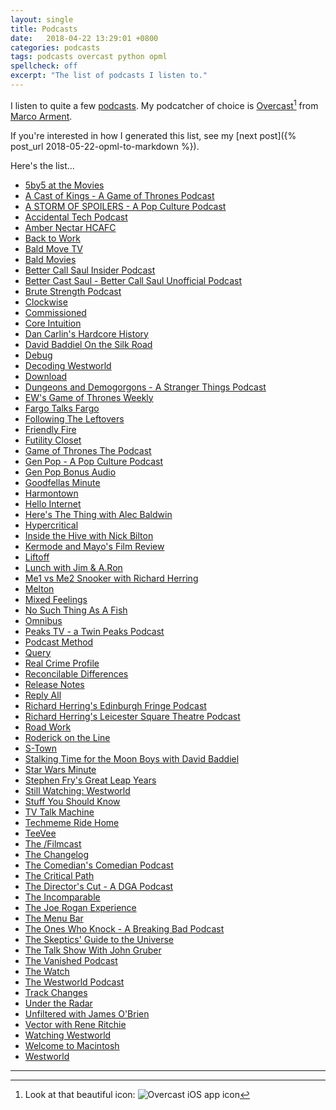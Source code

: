```yaml
---
layout: single
title: Podcasts
date:   2018-04-22 13:29:01 +0800
categories: podcasts
tags: podcasts overcast python opml
spellcheck: off
excerpt: "The list of podcasts I listen to."
---
```


I listen to quite a few [podcasts](https://en.wikipedia.org/wiki/Podcast). My podcatcher of choice is [Overcast](https://overcast.fm/)[^fn-icon] from [Marco Arment](https://marco.org/).

If you're interested in how I generated this list, see my [next post]({% post_url 2018-05-22-opml-to-markdown %}).

Here's the list...

* [5by5 at the Movies](http://5by5.tv/movies) <a style="color:#fa9b39" href="http://feeds.5by5.tv/movies" itemprop="sameAs"> <i class="fas fa-fw fa-rss-square" aria-hidden="true"></i></a>
* [A Cast of Kings - A Game of Thrones Podcast](http://www.slashfilm.com/) <a style="color:#fa9b39" href="http://feeds.feedburner.com/castofkings" itemprop="sameAs"> <i class="fas fa-fw fa-rss-square" aria-hidden="true"></i></a>
* [A STORM OF SPOILERS - A Pop Culture Podcast](http://stormofspoilers.com/) <a style="color:#fa9b39" href="http://feeds.feedburner.com/AStormOfSpoilers" itemprop="sameAs"> <i class="fas fa-fw fa-rss-square" aria-hidden="true"></i></a>
* [Accidental Tech Podcast](http://atp.fm/) <a style="color:#fa9b39" href="http://atp.fm/episodes?format=rss" itemprop="sameAs"> <i class="fas fa-fw fa-rss-square" aria-hidden="true"></i></a>
* [Amber Nectar HCAFC](http://www.ambernectar.org/) <a style="color:#fa9b39" href="http://feeds.soundcloud.com/users/soundcloud:users:54747069/sounds.rss" itemprop="sameAs"> <i class="fas fa-fw fa-rss-square" aria-hidden="true"></i></a>
* [Back to Work](http://5by5.tv/b2w) <a style="color:#fa9b39" href="http://feeds.5by5.tv/b2w" itemprop="sameAs"> <i class="fas fa-fw fa-rss-square" aria-hidden="true"></i></a>
* [Bald Move TV](http://baldmove.com/category/tv-podcast) <a style="color:#fa9b39" href="http://baldmove.com/feed/ad-free-tv-podcast/" itemprop="sameAs"> <i class="fas fa-fw fa-rss-square" aria-hidden="true"></i></a>
* [Bald Movies](http://baldmove.com/category/bald-movies/) <a style="color:#fa9b39" href="http://baldmove.com/feed/ad-free-bald-movies/" itemprop="sameAs"> <i class="fas fa-fw fa-rss-square" aria-hidden="true"></i></a>
* [Better Call Saul Insider Podcast](http://blogs.amctv.com/better-call-saul/podcasts/) <a style="color:#fa9b39" href="http://movietouch.sony.com.edgesuite.net/podcasts/better_call_saul_v1/better_call_saul_insider_podcast.xml" itemprop="sameAs"> <i class="fas fa-fw fa-rss-square" aria-hidden="true"></i></a>
* [Better Cast Saul - Better Call Saul Unofficial Podcast](http://baldmove.com/category/better-call-saul/) <a style="color:#fa9b39" href="http://baldmove.com/feed/ad-free-better-call-saul/" itemprop="sameAs"> <i class="fas fa-fw fa-rss-square" aria-hidden="true"></i></a>
* [Brute Strength Podcast](http://brutestrength.libsyn.com/podcast) <a style="color:#fa9b39" href="http://brutestrength.libsyn.com/rss" itemprop="sameAs"> <i class="fas fa-fw fa-rss-square" aria-hidden="true"></i></a>
* [Clockwise](https://www.relay.fm/clockwise) <a style="color:#fa9b39" href="https://www.relay.fm/clockwise/feed" itemprop="sameAs"> <i class="fas fa-fw fa-rss-square" aria-hidden="true"></i></a>
* [Commissioned](http://baldmove.com/tag/commissioned/) <a style="color:#fa9b39" href="http://baldmove.com/feed/commissioned/" itemprop="sameAs"> <i class="fas fa-fw fa-rss-square" aria-hidden="true"></i></a>
* [Core Intuition](http://www.coreint.org/) <a style="color:#fa9b39" href="http://coreint.org/podcast.xml/" itemprop="sameAs"> <i class="fas fa-fw fa-rss-square" aria-hidden="true"></i></a>
* [Dan Carlin's Hardcore History](http://www.dancarlin.com/) <a style="color:#fa9b39" href="http://feeds.feedburner.com/dancarlin/history?format=xml" itemprop="sameAs"> <i class="fas fa-fw fa-rss-square" aria-hidden="true"></i></a>
* [David Baddiel On the Silk Road](http://www.discoveryuk.com/shows/david-baddiel-on-the-silk-road/) <a style="color:#fa9b39" href="http://rss.acast.com/davidbaddielonthesilkroad" itemprop="sameAs"> <i class="fas fa-fw fa-rss-square" aria-hidden="true"></i></a>
* [Debug](http://www.imore.com/debug/) <a style="color:#fa9b39" href="http://feeds.feedburner.com/debugshow" itemprop="sameAs"> <i class="fas fa-fw fa-rss-square" aria-hidden="true"></i></a>
* [Decoding Westworld](http://soundcloud.com/decodingwestworld) <a style="color:#fa9b39" href="http://feeds.soundcloud.com/users/soundcloud:users:259871793/sounds.rss" itemprop="sameAs"> <i class="fas fa-fw fa-rss-square" aria-hidden="true"></i></a>
* [Download](https://www.relay.fm/download) <a style="color:#fa9b39" href="https://www.relay.fm/download/feed" itemprop="sameAs"> <i class="fas fa-fw fa-rss-square" aria-hidden="true"></i></a>
* [Dungeons and Demogorgons - A Stranger Things Podcast](http://baldmove.com/category/stranger-things/) <a style="color:#fa9b39" href="http://baldmove.com/feed/ad-free-stranger-things/" itemprop="sameAs"> <i class="fas fa-fw fa-rss-square" aria-hidden="true"></i></a>
* [EW's Game of Thrones Weekly](https://art19.com/shows/ews-game-of-thrones-weekly) <a style="color:#fa9b39" href="http://feeds.feedburner.com/ew-got-pod" itemprop="sameAs"> <i class="fas fa-fw fa-rss-square" aria-hidden="true"></i></a>
* [Fargo Talks Fargo](http://fargotalksfargo.com/) <a style="color:#fa9b39" href="http://fargotalksfargo.com/feed/" itemprop="sameAs"> <i class="fas fa-fw fa-rss-square" aria-hidden="true"></i></a>
* [Following The Leftovers](http://baldmove.com/category/the-leftovers/) <a style="color:#fa9b39" href="http://baldmove.com/feed/ad-free-the-leftovers/" itemprop="sameAs"> <i class="fas fa-fw fa-rss-square" aria-hidden="true"></i></a>
* [Friendly Fire](https://art19.com/shows/friendly-fire) <a style="color:#fa9b39" href="http://feeds.feedburner.com/FriendlyFirePod" itemprop="sameAs"> <i class="fas fa-fw fa-rss-square" aria-hidden="true"></i></a>
* [Futility Closet](https://www.futilitycloset.com/) <a style="color:#fa9b39" href="http://feedpress.me/futilitycloset" itemprop="sameAs"> <i class="fas fa-fw fa-rss-square" aria-hidden="true"></i></a>
* [Game of Thrones The Podcast](http://baldmove.com/category/game-of-thrones/) <a style="color:#fa9b39" href="http://baldmove.com/feed/ad-free-game-of-thrones/" itemprop="sameAs"> <i class="fas fa-fw fa-rss-square" aria-hidden="true"></i></a>
* [Gen Pop - A Pop Culture Podcast](http://genpopshow.com/) <a style="color:#fa9b39" href="http://feeds.soundcloud.com/users/soundcloud:users:272776774/sounds.rss" itemprop="sameAs"> <i class="fas fa-fw fa-rss-square" aria-hidden="true"></i></a>
* [Gen Pop Bonus Audio](https://www.patreon.com/genpopshow) <a style="color:#fa9b39" href="http://feeds.feedburner.com/GenPopBonus" itemprop="sameAs"> <i class="fas fa-fw fa-rss-square" aria-hidden="true"></i></a>
* [Goodfellas Minute](http://goodfellasminute.com/) <a style="color:#fa9b39" href="http://feeds.feedburner.com/goodfellasminute" itemprop="sameAs"> <i class="fas fa-fw fa-rss-square" aria-hidden="true"></i></a>
* [Harmontown](http://www.harmontown.com/) <a style="color:#fa9b39" href="http://feeds.feedburner.com/HarmontownPodcast" itemprop="sameAs"> <i class="fas fa-fw fa-rss-square" aria-hidden="true"></i></a>
* [Hello Internet](http://www.hellointernet.fm/) <a style="color:#fa9b39" href="http://www.hellointernet.fm/podcast?format=rss" itemprop="sameAs"> <i class="fas fa-fw fa-rss-square" aria-hidden="true"></i></a>
* [Here's The Thing with Alec Baldwin](http://www.wnycstudios.org/shows/heresthething) <a style="color:#fa9b39" href="http://feeds.feedburner.com/wnycheresthething" itemprop="sameAs"> <i class="fas fa-fw fa-rss-square" aria-hidden="true"></i></a>
* [Hypercritical](http://5by5.tv/hypercritical) <a style="color:#fa9b39" href="http://feeds.5by5.tv/hypercritical" itemprop="sameAs"> <i class="fas fa-fw fa-rss-square" aria-hidden="true"></i></a>
* [Inside the Hive with Nick Bilton](https://art19.com/shows/inside-the-hive) <a style="color:#fa9b39" href="http://feeds.feedburner.com/inside-the-hive" itemprop="sameAs"> <i class="fas fa-fw fa-rss-square" aria-hidden="true"></i></a>
* [Kermode and Mayo's Film Review](http://www.bbc.co.uk/programmes/b00lvdrj) <a style="color:#fa9b39" href="https://podcasts.files.bbci.co.uk/b00lvdrj.rss" itemprop="sameAs"> <i class="fas fa-fw fa-rss-square" aria-hidden="true"></i></a>
* [Liftoff](https://www.relay.fm/liftoff) <a style="color:#fa9b39" href="https://www.relay.fm/liftoff/feed" itemprop="sameAs"> <i class="fas fa-fw fa-rss-square" aria-hidden="true"></i></a>
* [Lunch with Jim & A.Ron](http://baldmove.com/) <a style="color:#fa9b39" href="http://baldmove.com/feed/lwja" itemprop="sameAs"> <i class="fas fa-fw fa-rss-square" aria-hidden="true"></i></a>
* [Me1 vs Me2 Snooker with Richard Herring](https://www.comedy.co.uk/podcasts/richard_herring_snooker/) <a style="color:#fa9b39" href="http://feeds.feedburner.com/RichardHerringSnooker" itemprop="sameAs"> <i class="fas fa-fw fa-rss-square" aria-hidden="true"></i></a>
* [Melton](http://www.imore.com/donmelton) <a style="color:#fa9b39" href="http://feeds.feedburner.com/meltonshow" itemprop="sameAs"> <i class="fas fa-fw fa-rss-square" aria-hidden="true"></i></a>
* [Mixed Feelings](https://www.relay.fm/mixedfeelings) <a style="color:#fa9b39" href="https://www.relay.fm/mixedfeelings/feed" itemprop="sameAs"> <i class="fas fa-fw fa-rss-square" aria-hidden="true"></i></a>
* [No Such Thing As A Fish](https://audioboom.com/channel/nosuchthingasafish) <a style="color:#fa9b39" href="https://audioboom.com/channels/2399216.rss" itemprop="sameAs"> <i class="fas fa-fw fa-rss-square" aria-hidden="true"></i></a>
* [Omnibus](https://www.omnibusproject.com/) <a style="color:#fa9b39" href="https://feeds.megaphone.fm/omnibus" itemprop="sameAs"> <i class="fas fa-fw fa-rss-square" aria-hidden="true"></i></a>
* [Peaks TV - a Twin Peaks Podcast](http://soundcloud.com/peakstv) <a style="color:#fa9b39" href="http://feeds.soundcloud.com/users/soundcloud:users:306450555/sounds.rss" itemprop="sameAs"> <i class="fas fa-fw fa-rss-square" aria-hidden="true"></i></a>
* [Podcast Method](http://5by5.tv/podcastmethod) <a style="color:#fa9b39" href="http://feeds.5by5.tv/podcastmethod" itemprop="sameAs"> <i class="fas fa-fw fa-rss-square" aria-hidden="true"></i></a>
* [Query](https://www.relay.fm/query) <a style="color:#fa9b39" href="https://www.relay.fm/query/feed" itemprop="sameAs"> <i class="fas fa-fw fa-rss-square" aria-hidden="true"></i></a>
* [Real Crime Profile](http://wondery.com/realcrimeprofile) <a style="color:#fa9b39" href="https://rss.art19.com/real-crime-profile-wondery" itemprop="sameAs"> <i class="fas fa-fw fa-rss-square" aria-hidden="true"></i></a>
* [Reconcilable Differences](https://www.relay.fm/rd) <a style="color:#fa9b39" href="https://www.relay.fm/rd/feed" itemprop="sameAs"> <i class="fas fa-fw fa-rss-square" aria-hidden="true"></i></a>
* [Release Notes](https://releasenotes.tv/) <a style="color:#fa9b39" href="https://releasenotes.tv/feed/podcast/" itemprop="sameAs"> <i class="fas fa-fw fa-rss-square" aria-hidden="true"></i></a>
* [Reply All](http://gimletmedia.com/shows/reply-all) <a style="color:#fa9b39" href="http://feeds.gimletmedia.com/hearreplyall" itemprop="sameAs"> <i class="fas fa-fw fa-rss-square" aria-hidden="true"></i></a>
* [Richard Herring's Edinburgh Fringe Podcast](https://www.comedy.co.uk/podcasts/richard_herring_edinburgh/) <a style="color:#fa9b39" href="http://feeds.feedburner.com/RichardHerringEdinburghPodcast" itemprop="sameAs"> <i class="fas fa-fw fa-rss-square" aria-hidden="true"></i></a>
* [Richard Herring's Leicester Square Theatre Podcast](https://www.comedy.co.uk/podcasts/richard_herring_lst_podcast/) <a style="color:#fa9b39" href="http://feeds.feedburner.com/RichardHerringLSTPodcast" itemprop="sameAs"> <i class="fas fa-fw fa-rss-square" aria-hidden="true"></i></a>
* [Road Work](http://5by5.tv/roadwork) <a style="color:#fa9b39" href="http://feeds.5by5.tv/roadwork" itemprop="sameAs"> <i class="fas fa-fw fa-rss-square" aria-hidden="true"></i></a>
* [Roderick on the Line](http://www.merlinmann.com/roderick/) <a style="color:#fa9b39" href="http://feeds.feedburner.com/RoderickOnTheLine" itemprop="sameAs"> <i class="fas fa-fw fa-rss-square" aria-hidden="true"></i></a>
* [S-Town](https://stownpodcast.org/) <a style="color:#fa9b39" href="http://feeds.stownpodcast.org/stownpodcast" itemprop="sameAs"> <i class="fas fa-fw fa-rss-square" aria-hidden="true"></i></a>
* [Stalking Time for the Moon Boys with David Baddiel](http://www.acast.com/stalkingtimeforthemoonboys) <a style="color:#fa9b39" href="https://rss.acast.com/stalkingtimeforthemoonboys" itemprop="sameAs"> <i class="fas fa-fw fa-rss-square" aria-hidden="true"></i></a>
* [Star Wars Minute](http://www.starwarsminute.com/) <a style="color:#fa9b39" href="https://rss.art19.com/star-wars-minute" itemprop="sameAs"> <i class="fas fa-fw fa-rss-square" aria-hidden="true"></i></a>
* [Stephen Fry's Great Leap Years](http://stephenfry.com/greatleapyears) <a style="color:#fa9b39" href="https://rss.acast.com/greatleapyears" itemprop="sameAs"> <i class="fas fa-fw fa-rss-square" aria-hidden="true"></i></a>
* [Still Watching: Westworld](https://www.vanityfair.com/hollywood) <a style="color:#fa9b39" href="http://feeds.megaphone.fm/PPY3889133426" itemprop="sameAs"> <i class="fas fa-fw fa-rss-square" aria-hidden="true"></i></a>
* [Stuff You Should Know](https://www.howstuffworks.com/) <a style="color:#fa9b39" href="https://feeds.megaphone.fm/stuffyoushouldknow" itemprop="sameAs"> <i class="fas fa-fw fa-rss-square" aria-hidden="true"></i></a>
* [TV Talk Machine](https://www.theincomparable.com/tvtm/) <a style="color:#fa9b39" href="http://feeds.theincomparable.com/tvtm" itemprop="sameAs"> <i class="fas fa-fw fa-rss-square" aria-hidden="true"></i></a>
* [Techmeme Ride Home](https://www.techmeme.com/) <a style="color:#fa9b39" href="http://feeds.feedburner.com/TechmemeRideHome" itemprop="sameAs"> <i class="fas fa-fw fa-rss-square" aria-hidden="true"></i></a>
* [TeeVee](https://www.theincomparable.com/teevee/) <a style="color:#fa9b39" href="HTTP://feeds.theincomparable.com/teevee" itemprop="sameAs"> <i class="fas fa-fw fa-rss-square" aria-hidden="true"></i></a>
* [The /Filmcast](http://www.slashfilm.com/filmcast) <a style="color:#fa9b39" href="http://feeds.feedburner.com/filmcast" itemprop="sameAs"> <i class="fas fa-fw fa-rss-square" aria-hidden="true"></i></a>
* [The Changelog](http://changelog.fm/) <a style="color:#fa9b39" href="https://changelog.com/podcast/feed" itemprop="sameAs"> <i class="fas fa-fw fa-rss-square" aria-hidden="true"></i></a>
* [The Comedian's Comedian Podcast](http://www.podtrac.com/pts/redirect.mp3/www.comedianscomedian.com/) <a style="color:#fa9b39" href="http://stuartgoldsmith.podbean.com/feed/" itemprop="sameAs"> <i class="fas fa-fw fa-rss-square" aria-hidden="true"></i></a>
* [The Critical Path](http://5by5.tv/criticalpath) <a style="color:#fa9b39" href="http://feeds.5by5.tv/criticalpath" itemprop="sameAs"> <i class="fas fa-fw fa-rss-square" aria-hidden="true"></i></a>
* [The Director's Cut - A DGA Podcast](http://www.dga.org/Craft/Podcast.aspx) <a style="color:#fa9b39" href="http://feeds.soundcloud.com/users/soundcloud:users:87851010/sounds.rss" itemprop="sameAs"> <i class="fas fa-fw fa-rss-square" aria-hidden="true"></i></a>
* [The Incomparable](https://www.theincomparable.com/theincomparable/) <a style="color:#fa9b39" href="http://feeds.theincomparable.com/theincomparable" itemprop="sameAs"> <i class="fas fa-fw fa-rss-square" aria-hidden="true"></i></a>
* [The Joe Rogan Experience](http://blog.joerogan.net/) <a style="color:#fa9b39" href="http://joeroganexp.joerogan.libsynpro.com/rss" itemprop="sameAs"> <i class="fas fa-fw fa-rss-square" aria-hidden="true"></i></a>
* [The Menu Bar](http://www.themenu.bar/) <a style="color:#fa9b39" href="http://www.themenu.bar/show?format=rss" itemprop="sameAs"> <i class="fas fa-fw fa-rss-square" aria-hidden="true"></i></a>
* [The Ones Who Knock - A Breaking Bad Podcast](http://www.slashfilm.com/) <a style="color:#fa9b39" href="http://feeds.feedburner.com/theoneswhoknock" itemprop="sameAs"> <i class="fas fa-fw fa-rss-square" aria-hidden="true"></i></a>
* [The Skeptics' Guide to the Universe](http://www.theskepticsguide.org/podcast/sgu) <a style="color:#fa9b39" href="https://feed.theskepticsguide.org/feed/rss.aspx?feed=sgu" itemprop="sameAs"> <i class="fas fa-fw fa-rss-square" aria-hidden="true"></i></a>
* [The Talk Show With John Gruber](https://daringfireball.net/thetalkshow) <a style="color:#fa9b39" href="https://daringfireball.net/thetalkshow/rss" itemprop="sameAs"> <i class="fas fa-fw fa-rss-square" aria-hidden="true"></i></a>
* [The Vanished Podcast](http://thevanishedpodcast.com/) <a style="color:#fa9b39" href="https://rss.art19.com/the-vanished-podcast-wondery" itemprop="sameAs"> <i class="fas fa-fw fa-rss-square" aria-hidden="true"></i></a>
* [The Watch](http://theringer.com/) <a style="color:#fa9b39" href="http://feeds.feedburner.com/thewatchpod" itemprop="sameAs"> <i class="fas fa-fw fa-rss-square" aria-hidden="true"></i></a>
* [The Westworld Podcast](http://apple.co/2dxjZTo) <a style="color:#fa9b39" href="http://feeds.soundcloud.com/users/soundcloud:users:250003597/sounds.rss" itemprop="sameAs"> <i class="fas fa-fw fa-rss-square" aria-hidden="true"></i></a>
* [Track Changes](http://trackchanges.libsyn.com/podcast) <a style="color:#fa9b39" href="http://trackchanges.libsyn.com/rss" itemprop="sameAs"> <i class="fas fa-fw fa-rss-square" aria-hidden="true"></i></a>
* [Under the Radar](https://www.relay.fm/radar) <a style="color:#fa9b39" href="https://www.relay.fm/radar/feed" itemprop="sameAs"> <i class="fas fa-fw fa-rss-square" aria-hidden="true"></i></a>
* [Unfiltered with James O'Brien](http://www.joe.co.uk/unfiltered) <a style="color:#fa9b39" href="http://feeds.soundcloud.com/users/soundcloud:users:334433730/sounds.rss" itemprop="sameAs"> <i class="fas fa-fw fa-rss-square" aria-hidden="true"></i></a>
* [Vector with Rene Ritchie](https://www.imore.com/vector) <a style="color:#fa9b39" href="http://vector.libsyn.com/rss" itemprop="sameAs"> <i class="fas fa-fw fa-rss-square" aria-hidden="true"></i></a>
* [Watching Westworld](http://baldmove.com/category/westworld/) <a style="color:#fa9b39" href="http://baldmove.com/feed/ad-free-westworld/" itemprop="sameAs"> <i class="fas fa-fw fa-rss-square" aria-hidden="true"></i></a>
* [Welcome to Macintosh](https://www.macintosh.fm/episodes/) <a style="color:#fa9b39" href="https://macintoshfm.squarespace.com/episodes?format=rss" itemprop="sameAs"> <i class="fas fa-fw fa-rss-square" aria-hidden="true"></i></a>
* [Westworld](https://shatontv.com/category/westworld/) <a style="color:#fa9b39" href="http://shatontv.libsyn.com/rss" itemprop="sameAs"> <i class="fas fa-fw fa-rss-square" aria-hidden="true"></i></a>

***

[^fn-icon]: Look at that beautiful icon: <img data-src="/assets/images/small-overcast.png" class="lazyload blur-up" alt="Overcast iOS app icon"/>